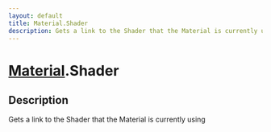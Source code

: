 ```yaml
---
layout: default
title: Material.Shader
description: Gets a link to the Shader that the Material is currently using
---
```

# [Material]({{site.url}}/Pages/Reference/Material.html).Shader

## Description
Gets a link to the Shader that the Material is currently using

